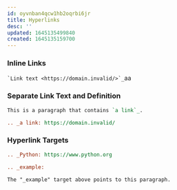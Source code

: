 ```yaml
---
id: oyvnban4qcw1hb2oqrbi6jr
title: Hyperlinks
desc: ''
updated: 1645135499840
created: 1645135159700
---
```


### Inline Links

`` `Link text <https://domain.invalid/>`_ ``aa

### Separate Link Text and Definition

```rst
This is a paragraph that contains `a link`_.

.. _a link: https://domain.invalid/
```

### Hyperlink Targets

```rst
.. _Python: https://www.python.org

.. _example:

The "_example" target above points to this paragraph.
```
